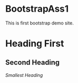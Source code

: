 # BootstrapAss1
This is first bootstrap demo site.
# Heading First
## Second Heading
###### Smallest Heading


